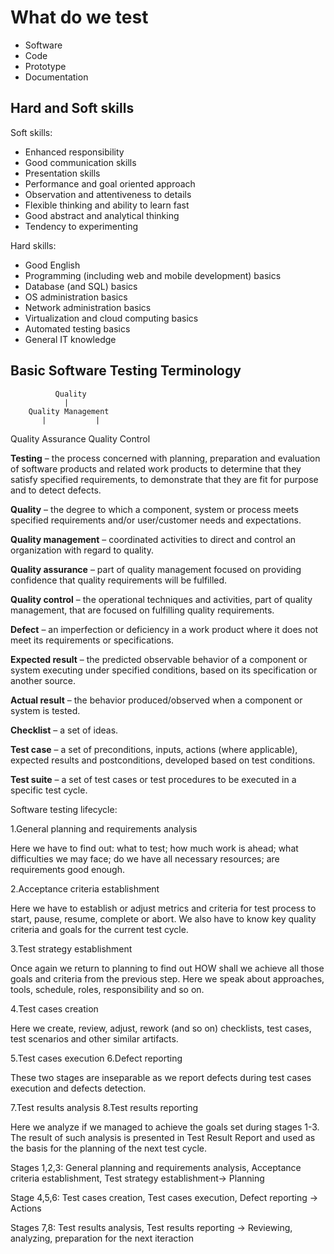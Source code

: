 # What do we test

- Software
- Code
- Prototype
- Documentation

## Hard and Soft skills

Soft skills:

- Enhanced responsibility
- Good communication skills
- Presentation skills
- Performance and goal oriented approach
- Observation and attentiveness to details
- Flexible thinking and ability to learn fast
- Good abstract and analytical thinking
- Tendency to experimenting

Hard skills:

- Good English
- Programming (including web and mobile development) basics
- Database (and SQL) basics
- OS administration basics
- Network administration basics
- Virtualization and cloud computing basics
- Automated testing basics
- General IT knowledge

## Basic Software Testing Terminology

              Quality
                |
        Quality Management
           |           |
Quality Assurance   Quality Control

**Testing** – the process concerned with planning, preparation and evaluation of
software products and related work products to determine that they satisfy specified requirements, to demonstrate that they are fit for purpose and to detect defects.

**Quality** – the degree to which a component, system or process meets specified
requirements and/or user/customer needs and expectations.

**Quality management** – coordinated activities to direct and control an organization
with regard to quality.

**Quality assurance** – part of quality management focused on providing confidence
that quality requirements will be fulfilled.

**Quality control** – the operational techniques and activities, part of quality
management, that are focused on fulfilling quality requirements.

**Defect** – an imperfection or deficiency in a work product where it does not meet
its requirements or specifications.

**Expected result** – the predicted observable behavior of a component or system
executing under specified conditions, based on its specification or another source.

**Actual result** – the behavior produced/observed when a component or system is tested.

**Checklist** – a set of ideas.

**Test case** – a set of preconditions, inputs, actions (where applicable), expected
results and postconditions, developed based on test conditions.

**Test suite** – a set of test cases or test procedures to be executed in a specific
test cycle.

Software testing lifecycle:

1.General planning and requirements analysis

Here we have to find out: what to test; how much work is ahead;
what difficulties we may face; do we have all necessary resources; are
requirements good enough.

2.Acceptance criteria establishment

Here we have to establish or adjust metrics and criteria for test
process to start, pause, resume, complete or abort. We also have to
know key quality criteria and goals for the current test cycle.

3.Test strategy establishment

Once again we return to planning to find out HOW shall we achieve
all those goals and criteria from the previous step. Here we speak
about approaches, tools, schedule, roles, responsibility and so on.

4.Test cases creation

Here we create, review, adjust, rework (and so on) checklists, test
cases, test scenarios and other similar artifacts.

5.Test cases execution
6.Defect reporting

These two stages are inseparable as we report defects during test
cases execution and defects detection.

7.Test results analysis
8.Test results reporting

Here we analyze if we managed to achieve the goals set during stages
1-3. The result of such analysis is presented in Test Result Report and
used as the basis for the planning of the next test cycle.

Stages 1,2,3: General planning and requirements analysis, Acceptance criteria
establishment, Test strategy establishment-> Planning

Stage 4,5,6: Test cases creation, Test cases execution, Defect reporting -> Actions

Stages 7,8: Test results analysis, Test results reporting -> Reviewing, analyzing,
preparation for the next iteraction


